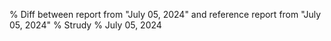 % Diff between report from "July 05, 2024" and reference report from "July 05, 2024"
% Strudy
% July 05, 2024


